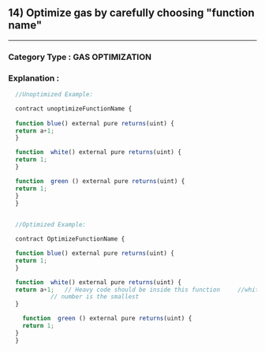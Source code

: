 ## 14) Optimize gas by carefully choosing "function name"


---

### **Category Type** : GAS OPTIMIZATION


### **Explanation** : 



```javascript
  //Unoptimized Example:

  contract unoptimizeFunctionName {
  
  function blue() external pure returns(uint) {
  return a+1;
  }

  function  white() external pure returns(uint) { 
  return 1;
  }

  function  green () external pure returns(uint) {  
  return 1;
  }
  }

 
  //Optimized Example:

  contract OptimizeFunctionName {

  function blue() external pure returns(uint) {
  return 1;
  }

  function  white() external pure returns(uint) { 
  return a+1;   // Heavy code should be inside this function     //white hexadecimal
           	// number is the smallest
  }

    function  green () external pure returns(uint) {  
    return 1;
  }
  }
  



```




